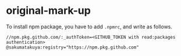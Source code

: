 # original-mark-up
To install npm package, you have to add `.npmrc`, and write as follows.

```
//npm.pkg.github.com/:_authToken=<GITHUB_TOKEN with read:packages authentication>
@sakumatakuya:registry="https://npm.pkg.github.com"
```
